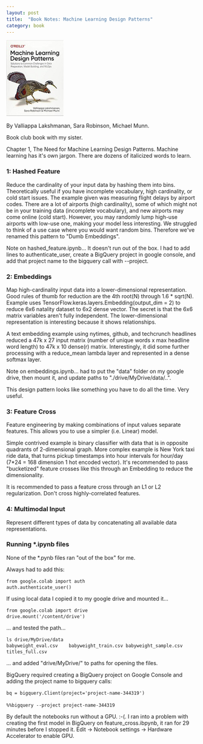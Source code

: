 ```yaml
---
layout: post
title:  "Book Notes: Machine Learning Design Patterns"
category: book
---
```


![Book cover](/assets/machine-learning-design-patterns.jpg)

By Valliappa Lakshmanan, Sara Robinson, Michael Munn.

Book club book with my sister.

Chapter 1, The Need for Machine Learning Design Patterns. Machine learning has it's own jargon. There are dozens of italicized words to learn.

### 1: Hashed Feature
Reduce the cardinality of your input data by hashing them into bins. Theoretically useful if you have incomplete vocabulary, high cardinality, or cold start issues. The example given was measuring flight delays by airport codes. There are a lot of airports (high cardinality), some of which might not be in your training data (incomplete vocabulary), and new airports may come online (cold start). However, you may randomly lump high-use airports with low-use one, making your model less interesting. We struggled to think of a use case where you would want random bins. Therefore we've renamed this pattern to "Dumb Embeddings".

Note on hashed_feature.ipynb... It doesn't run out of the box. I had to add lines to authenticate_user, create a BigQuery project in google console, and add that project name to the bigquery call with --project.

### 2: Embeddings
Map high-cardinality input data into a lower-dimensional representation. Good rules of thumb for reduction are the 4th root(N) through 1.6 * sqrt(N). Example uses TensorFlow.keras.layers.Embedding(output_dim = 2) to reduce 6x6 natality dataset to 6x2 dense vector. The secret is that the 6x6 matrix variables aren't fully independent. The lower-dimensional representation is interesting because it shows relationships.

A text embedding example using nytimes, github, and techcrunch headlines reduced a 47k x 27 input matrix (number of unique words x max headline word length) to 47k x 10 dense(r) matrix. Interestingly, it did some further processing with a reduce_mean lambda layer and represented in a dense softmax layer.


Note on embeddings.ipynb... had to put the "data" folder on my google drive, then mount it, and update paths to "./drive/MyDrive/data/..".

This design pattern looks like something you have to do all the time. Very useful.

### 3: Feature Cross
Feature engineering by making combinations of input values separate features. This allows you to use a simpler (i.e. Linear) model.

Simple contrived example is binary classifier with data that is in opposite quadrants of 2-dimensional graph. More complex example is New York taxi ride data, that turns pickup timestamps into hour intervals for hour/day (7*24 = 168 dimension 1 hot encoded vector). It's recommended to pass "bucketized" feature crosses like this through an Embedding to reduce the dimensionality.

It is recommended to pass a feature cross through an L1 or L2 regularization. Don't cross highly-correlated features.

### 4: Multimodal Input
Represent different types of data by concatenating all available data representations.


### Running *.ipynb files
None of the *.pynb files ran "out of the box" for me.

Always had to add this:

    from google.colab import auth
    auth.authenticate_user()

If using local data I copied it to my google drive and mounted it...

    from google.colab import drive
    drive.mount('/content/drive')

... and tested the path...

    ls drive/MyDrive/data
    babyweight_eval.csv    babyweight_train.csv babyweight_sample.csv  titles_full.csv

... and added "drive/MyDrive/" to paths for opening the files.

BigQuery required creating a BigQuery project on Google Console and adding the project name to bigquery calls:

    bq = bigquery.Client(project='project-name-344319')

    %%bigquery --project project-name-344319

By default the notebooks run without a GPU. :-(. I ran into a problem with creating the first model in BigQuery on feature_cross.ibpynb, it ran for 29 minutes before I stopped it. Edit -> Notebook settings -> Hardware Accelerator to enable GPU.